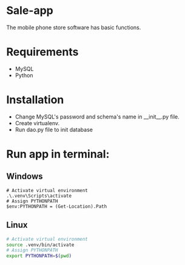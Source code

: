 # Sale-app
The mobile phone store software has basic functions.

# Requirements
- MySQL
- Python
# Installation
- Change MySQL's password and schema's name in \_\_init__.py file.
- Create virtualenv.
- Run dao.py file to init database
# Run app in terminal:
## Windows
```shell
# Activate virtual environment
.\.venv\Scripts\activate
# Assign PYTHONPATH 
$env:PYTHONPATH = (Get-Location).Path
```
## Linux
```bash
# Activate virtual environment
source .venv/bin/activate
# Assign PYTHONPATH 
export PYTHONPATH=$(pwd)
```